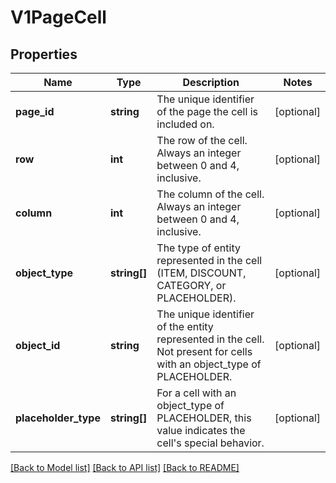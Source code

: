 # V1PageCell

## Properties
Name | Type | Description | Notes
------------ | ------------- | ------------- | -------------
**page_id** | **string** | The unique identifier of the page the cell is included on. | [optional] 
**row** | **int** | The row of the cell. Always an integer between 0 and 4, inclusive. | [optional] 
**column** | **int** | The column of the cell. Always an integer between 0 and 4, inclusive. | [optional] 
**object_type** | **string[]** | The type of entity represented in the cell (ITEM, DISCOUNT, CATEGORY, or PLACEHOLDER). | [optional] 
**object_id** | **string** | The unique identifier of the entity represented in the cell. Not present for cells with an object_type of PLACEHOLDER. | [optional] 
**placeholder_type** | **string[]** | For a cell with an object_type of PLACEHOLDER, this value indicates the cell&#39;s special behavior. | [optional] 

[[Back to Model list]](../README.md#documentation-for-models) [[Back to API list]](../README.md#documentation-for-api-endpoints) [[Back to README]](../README.md)


